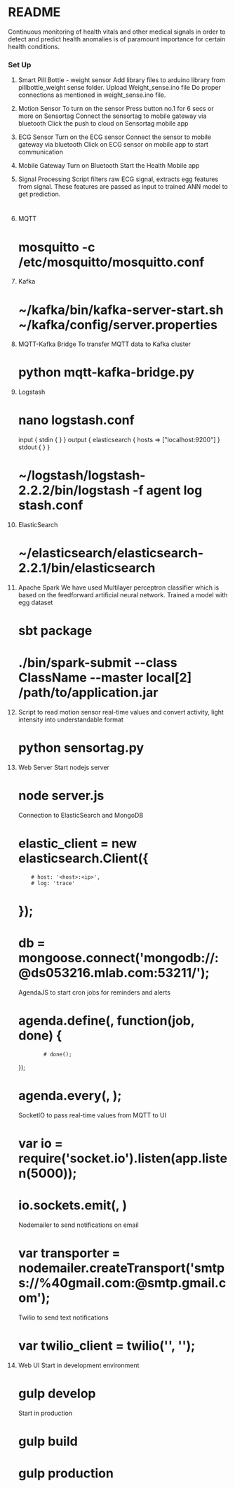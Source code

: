 # README #

Continuous monitoring of health vitals and other medical signals in order to detect and predict health anomalies is of paramount importance for certain health conditions. 

### Set Up ###

1. Smart Pill Bottle - weight sensor
  Add library files to arduino library from pillbottle_weight sense folder.
  Upload Weight_sense.ino file 
  Do proper connections as mentioned in weight_sense.ino file.
 
2. Motion Sensor
 To turn on the sensor Press button no.1 for 6 secs or more on Sensortag
 Connect the sensortag to mobile gateway via bluetooth 
 Click the push to cloud on Sensortag mobile app 

3. ECG Sensor
 Turn on the ECG sensor 
 Connect the sensor to mobile gateway via bluetooth
 Click on ECG sensor on mobile app to start communication  

4. Mobile Gateway
 Turn on Bluetooth
 Start the Health Mobile app

5. Signal Processing 
   Script filters raw ECG signal, extracts egg features from signal. These features are passed as input to trained ANN model to get prediction.
   # 


5. MQTT
   # mosquitto -c /etc/mosquitto/mosquitto.conf


6. Kafka
   # ~/kafka/bin/kafka-server-start.sh ~/kafka/config/server.properties


7. MQTT-Kafka Bridge
   To transfer MQTT data to Kafka cluster
   # python mqtt-kafka-bridge.py


8. Logstash
   # nano logstash.conf
     input { stdin { }
           }
     output {
            elasticsearch { hosts => ["localhost:9200"] } stdout { }
           }
    # ~/logstash/logstash-2.2.2/bin/logstash -f agent log stash.conf

9. ElasticSearch
   # ~/elasticsearch/elasticsearch-2.2.1/bin/elasticsearch


10. Apache Spark
    We have used Multilayer perceptron classifier which is based on the feedforward artificial neural network. Trained a model with egg dataset
    # sbt package 
    # ./bin/spark-submit --class ClassName --master local[2] /path/to/application.jar


11. Script to read motion sensor real-time values and convert activity, light intensity into understandable format
    # python sensortag.py

12. Web Server
    Start nodejs server 
      # node server.js


    Connection to ElasticSearch and MongoDB
    # elastic_client = new elasticsearch.Client({
            # host: '<host>:<ip>',
            # log: 'trace'
    # });
    # db = mongoose.connect('mongodb://<mlab-user>:<mlab-password>@ds053216.mlab.com:53211/<collection>');


    AgendaJS to start cron jobs for reminders and alerts
    # agenda.define(<job-name>, function(job, done) {
                # done();
      });
    # agenda.every(<time>, <job-name>);


    SocketIO to pass real-time values from MQTT to UI
    # var io = require('socket.io').listen(app.listen(5000));
    # io.sockets.emit(<topic-name>, <message>)


    Nodemailer to send notifications on email
    # var transporter = nodemailer.createTransport('smtps://<username>%40gmail.com:<password>@smtp.gmail.com');


    Twilio to send text notifications
    # var twilio_client = twilio('<accountId>', '<authenticationKey>');


13. Web UI
    Start in development environment
    #  gulp develop

    Start in production
     # gulp build
     # gulp production
